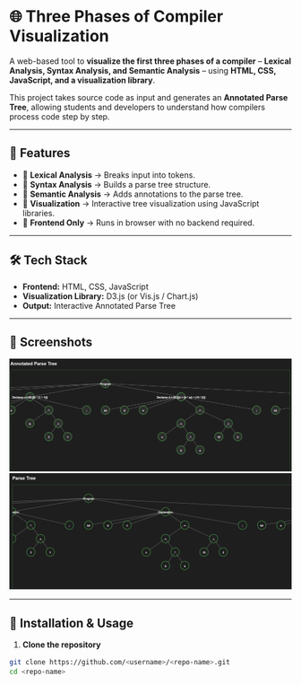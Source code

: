 # 🌐 Three Phases of Compiler Visualization  

A web-based tool to **visualize the first three phases of a compiler** – **Lexical Analysis, Syntax Analysis, and Semantic Analysis** – using **HTML, CSS, JavaScript, and a visualization library**.  

This project takes source code as input and generates an **Annotated Parse Tree**, allowing students and developers to understand how compilers process code step by step.  

---

## 🚀 Features  
- 🔹 **Lexical Analysis** → Breaks input into tokens.  
- 🔹 **Syntax Analysis** → Builds a parse tree structure.  
- 🔹 **Semantic Analysis** → Adds annotations to the parse tree.  
- 🔹 **Visualization** → Interactive tree visualization using JavaScript libraries.  
- 🔹 **Frontend Only** → Runs in browser with no backend required.  

---

## 🛠️ Tech Stack  
- **Frontend:** HTML, CSS, JavaScript  
- **Visualization Library:** D3.js (or Vis.js / Chart.js)  
- **Output:** Interactive Annotated Parse Tree  

---

## 📸 Screenshots  
 
![Input Example](assests/ss1.png)  
![Parse Tree](assests/ss2.png)  


---

## 🔧 Installation & Usage  

1. **Clone the repository**  
```bash
git clone https://github.com/<username>/<repo-name>.git
cd <repo-name>
